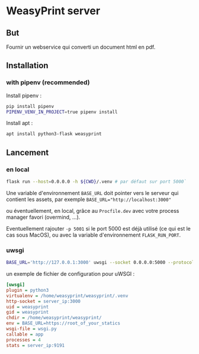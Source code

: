 # WeasyPrint server

## But

Fournir un webservice qui converti un document html en pdf.

## Installation
### with pipenv (recommended)

Install pipenv :
```bash
pip install pipenv
PIPENV_VENV_IN_PROJECT=true pipenv install
```

Install apt :
```bash
apt install python3-flask weasyprint
```

## Lancement
### en local

```bash
flask run --host=0.0.0.0 -h ${CWD}/.venv # par défaut sur port 5000`
```

Une variable d'environnement `BASE_URL` doit pointer vers le serveur qui contient les assets,
par exemple `BASE_URL="http://localhost:3000"`

ou éventuellement, en local, grâce au `Procfile.dev` avec votre process manager favori (overmind, …).

Eventuellement rajouter `-p 5001` si le port 5000 est déjà utilisé (ce qui est le cas sous MacOS), ou avec la variable d'environnement `FLASK_RUN_PORT`.

### uwsgi

```bash
BASE_URL='http://127.0.0.1:3000' uwsgi --socket 0.0.0.0:5000 --protocol=http -w wsgi:app
```

un exemple de fichier de configuration pour uWSGI :

```INI
[uwsgi]
plugin = python3
virtualenv = /home/weasyprint/weasyprint/.venv
http-socket = server_ip:3000
uid = weasyprint
gid = weasyprint
chdir = /home/weasyprint/weasyprint/
env = BASE_URL=https://root_of_your_statics
wsgi-file = wsgi.py
callable = app
processes = 4
stats = server_ip:9191
```
